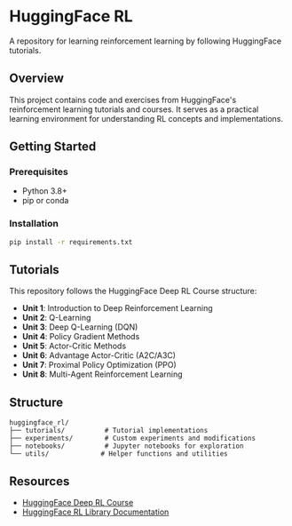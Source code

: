 # HuggingFace RL

A repository for learning reinforcement learning by following HuggingFace tutorials.

## Overview

This project contains code and exercises from HuggingFace's reinforcement learning tutorials and courses. It serves as a practical learning environment for understanding RL concepts and implementations.

## Getting Started

### Prerequisites

- Python 3.8+
- pip or conda

### Installation

```bash
pip install -r requirements.txt
```

## Tutorials

This repository follows the HuggingFace Deep RL Course structure:

- **Unit 1**: Introduction to Deep Reinforcement Learning
- **Unit 2**: Q-Learning
- **Unit 3**: Deep Q-Learning (DQN)
- **Unit 4**: Policy Gradient Methods
- **Unit 5**: Actor-Critic Methods
- **Unit 6**: Advantage Actor-Critic (A2C/A3C)
- **Unit 7**: Proximal Policy Optimization (PPO)
- **Unit 8**: Multi-Agent Reinforcement Learning

## Structure

```
huggingface_rl/
├── tutorials/          # Tutorial implementations
├── experiments/        # Custom experiments and modifications
├── notebooks/          # Jupyter notebooks for exploration
└── utils/             # Helper functions and utilities
```

## Resources

- [HuggingFace Deep RL Course](https://huggingface.co/deep-rl-course/unit0/introduction)
- [HuggingFace RL Library Documentation](https://github.com/huggingface/deep-rl-class)